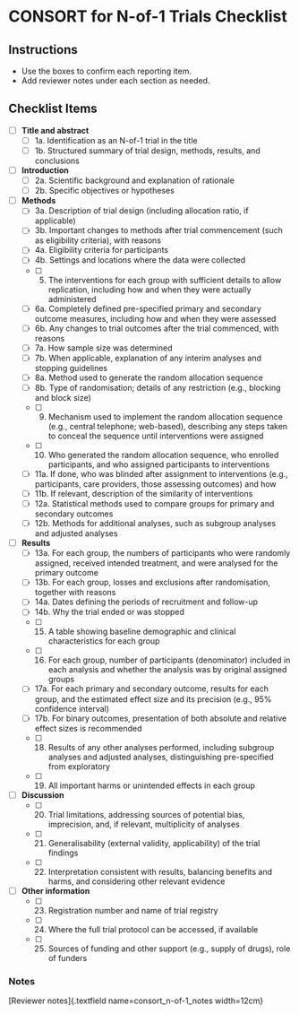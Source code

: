 # CONSORT for N-of-1 Trials Checklist

## Instructions
- Use the boxes to confirm each reporting item.
- Add reviewer notes under each section as needed.

## Checklist Items

- [ ] **Title and abstract**
  - [ ] 1a. Identification as an N-of-1 trial in the title
  - [ ] 1b. Structured summary of trial design, methods, results, and conclusions
- [ ] **Introduction**
  - [ ] 2a. Scientific background and explanation of rationale
  - [ ] 2b. Specific objectives or hypotheses
- [ ] **Methods**
  - [ ] 3a. Description of trial design (including allocation ratio, if applicable)
  - [ ] 3b. Important changes to methods after trial commencement (such as eligibility criteria), with reasons
  - [ ] 4a. Eligibility criteria for participants
  - [ ] 4b. Settings and locations where the data were collected
  - [ ] 5. The interventions for each group with sufficient details to allow replication, including how and when they were actually administered
  - [ ] 6a. Completely defined pre-specified primary and secondary outcome measures, including how and when they were assessed
  - [ ] 6b. Any changes to trial outcomes after the trial commenced, with reasons
  - [ ] 7a. How sample size was determined
  - [ ] 7b. When applicable, explanation of any interim analyses and stopping guidelines
  - [ ] 8a. Method used to generate the random allocation sequence
  - [ ] 8b. Type of randomisation; details of any restriction (e.g., blocking and block size)
  - [ ] 9. Mechanism used to implement the random allocation sequence (e.g., central telephone; web-based), describing any steps taken to conceal the sequence until interventions were assigned
  - [ ] 10. Who generated the random allocation sequence, who enrolled participants, and who assigned participants to interventions
  - [ ] 11a. If done, who was blinded after assignment to interventions (e.g., participants, care providers, those assessing outcomes) and how
  - [ ] 11b. If relevant, description of the similarity of interventions
  - [ ] 12a. Statistical methods used to compare groups for primary and secondary outcomes
  - [ ] 12b. Methods for additional analyses, such as subgroup analyses and adjusted analyses
- [ ] **Results**
  - [ ] 13a. For each group, the numbers of participants who were randomly assigned, received intended treatment, and were analysed for the primary outcome
  - [ ] 13b. For each group, losses and exclusions after randomisation, together with reasons
  - [ ] 14a. Dates defining the periods of recruitment and follow-up
  - [ ] 14b. Why the trial ended or was stopped
  - [ ] 15. A table showing baseline demographic and clinical characteristics for each group
  - [ ] 16. For each group, number of participants (denominator) included in each analysis and whether the analysis was by original assigned groups
  - [ ] 17a. For each primary and secondary outcome, results for each group, and the estimated effect size and its precision (e.g., 95% confidence interval)
  - [ ] 17b. For binary outcomes, presentation of both absolute and relative effect sizes is recommended
  - [ ] 18. Results of any other analyses performed, including subgroup analyses and adjusted analyses, distinguishing pre-specified from exploratory
  - [ ] 19. All important harms or unintended effects in each group
- [ ] **Discussion**
  - [ ] 20. Trial limitations, addressing sources of potential bias, imprecision, and, if relevant, multiplicity of analyses
  - [ ] 21. Generalisability (external validity, applicability) of the trial findings
  - [ ] 22. Interpretation consistent with results, balancing benefits and harms, and considering other relevant evidence
- [ ] **Other information**
  - [ ] 23. Registration number and name of trial registry
  - [ ] 24. Where the full trial protocol can be accessed, if available
  - [ ] 25. Sources of funding and other support (e.g., supply of drugs), role of funders

### Notes
[Reviewer notes]{.textfield name=consort_n-of-1_notes width=12cm}
